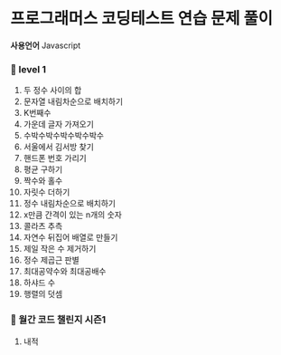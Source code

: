 # 프로그래머스 코딩테스트 연습 문제 풀이

**사용언어** Javascript

### 🧩 level 1
1. 두 정수 사이의 합
2. 문자열 내림차순으로 배치하기
3. K번째수
4. 가운데 글자 가져오기
5. 수박수박수박수박수박수
6. 서울에서 김서방 찾기
7. 핸드폰 번호 가리기
8. 평균 구하기
9. 짝수와 홀수
10. 자릿수 더하기
11. 정수 내림차순으로 배치하기
12. x만큼 간격이 있는 n개의 숫자
13. 콜라츠 추측
14. 자연수 뒤집어 배열로 만들기
15. 제일 작은 수 제거하기
16. 정수 제곱근 판별
17. 최대공약수와 최대공배수
18. 하샤드 수
19. 행렬의 덧셈

### 🧩 월간 코드 챌린지 시즌1
1. 내적
